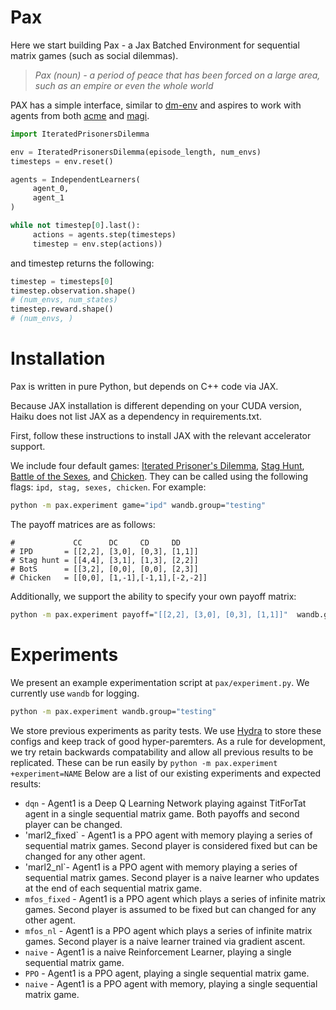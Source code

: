 # Pax
Here we start building Pax - a Jax Batched Environment for sequential matrix games (such as social dilemmas).

> *Pax (noun) - a period of peace that has been forced on a large area, such as an empire or even the whole world*

PAX has a simple interface, similar to [dm-env](https://github.com/deepmind/dm_env) and aspires to work with agents from both [acme](https://github.com/deepmind/acme) and [magi](https://github.com/ethanluoyc/magi).

```python
import IteratedPrisonersDilemma

env = IteratedPrisonersDilemma(episode_length, num_envs)
timesteps = env.reset()

agents = IndependentLearners(
     agent_0,
     agent_1
)

while not timestep[0].last():
     actions = agents.step(timesteps)
     timestep = env.step(actions))
```

and timestep returns the following:

```python
timestep = timesteps[0]
timestep.observation.shape()
# (num_envs, num_states)
timestep.reward.shape()
# (num_envs, )
```

# Installation
Pax is written in pure Python, but depends on C++ code via JAX.

Because JAX installation is different depending on your CUDA version, Haiku does not list JAX as a dependency in requirements.txt.

First, follow these instructions to install JAX with the relevant accelerator support.

We include four default games: [Iterated Prisoner's Dilemma](https://en.wikipedia.org/wiki/Prisoner%27s_dilemma), [Stag Hunt](https://en.wikipedia.org/wiki/Stag_hunt), [Battle of the Sexes](https://en.wikipedia.org/wiki/Battle_of_the_sexes_(game_theory)), and [Chicken](https://en.wikipedia.org/wiki/Chicken_(game)). They can be called using the following flags: ```ipd, stag, sexes, chicken```. For example: 

```bash 
python -m pax.experiment game="ipd" wandb.group="testing"
``` 

The payoff matrices are as follows: 
```     
#             CC      DC     CD     DD
# IPD       = [[2,2], [3,0], [0,3], [1,1]]
# Stag hunt = [[4,4], [3,1], [1,3], [2,2]]
# BotS      = [[3,2], [0,0], [0,0], [2,3]]
# Chicken   = [[0,0], [1,-1],[-1,1],[-2,-2]]
``` 

Additionally, we support the ability to specify your own payoff matrix: 

```bash 
python -m pax.experiment payoff="[[2,2], [3,0], [0,3], [1,1]]"  wandb.group="testing"
```

# Experiments
We present an example experimentation script at `pax/experiment.py`. We currently use `wandb` for logging.

```bash 
python -m pax.experiment wandb.group="testing"
``` 

We store previous experiments as parity tests. We use [Hydra](https://hydra.cc/docs) to store these configs and keep track of good hyper-paremters. As a rule for development, we try retain backwards compatability and allow all previous results to be replicated. These can be run easily by `python -m pax.experiment +experiment=NAME` Below are a list of our existing experiments and expected results:

- `dqn` - Agent1 is a Deep Q Learning Network playing against TitForTat agent in a single sequential matrix game. Both payoffs and second player can be changed.
- 'marl2_fixed` - Agent1 is a PPO agent with memory playing a series of sequential matrix games. Second player is considered fixed but can be changed for any other agent.
- 'marl2_nl`- Agent1 is a PPO agent with memory playing a series of sequential matrix games. Second player is a naive learner who updates at the end of each sequential matrix game.
- `mfos_fixed` - Agent1 is a PPO agent which plays a series of infinite matrix games. Second player is assumed to be fixed but can changed for any other agent.
- `mfos_nl` - Agent1 is a PPO agent which plays a series of infinite matrix games. Second player is a naive learner trained via gradient ascent.
- `naive` - Agent1 is a naive Reinforcement Learner, playing a single sequential matrix game.
- `PPO` - Agent1 is a PPO agent, playing a single sequential matrix game.
- `naive` - Agent1 is a PPO agent with memory, playing a single sequential matrix game.


